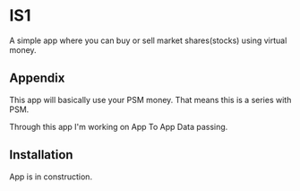 
# IS1

A simple app where you can buy or sell market shares(stocks) using virtual money.


## Appendix

This app will basically use your PSM money.
That means this is a series with PSM.

Through this app I'm working on App To App Data passing.
## Installation

App is in construction.